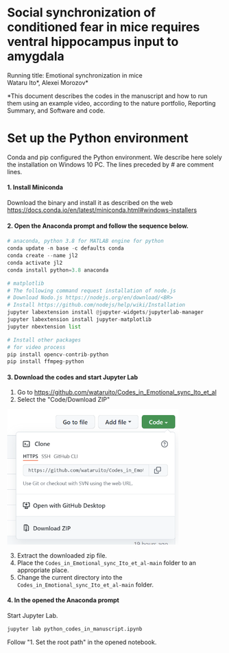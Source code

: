 # Social synchronization of conditioned fear in mice requires ventral hippocampus input to amygdala
Running title: Emotional synchronization in mice<BR>
Wataru Ito*, Alexei Morozov*

*This document describes the codes in the manuscript and how to run them using an example video, according to the nature portfolio, Reporting Summary, and Software and code.
    
# Set up the Python environment
Conda and pip configured the Python environment. We describe here solely the installation on Windows 10 PC. The lines preceded by # are comment lines.

#### 1. Install Miniconda
Download the binary and install it as described on the web<BR>
https://docs.conda.io/en/latest/miniconda.html#windows-installers
    
#### 2. Open the Anaconda prompt and follow the sequence below.
```python
# anaconda, python 3.8 for MATLAB engine for python
conda update -n base -c defaults conda
conda create --name jl2
conda activate jl2
conda install python=3.8 anaconda
```
    
```python    
# matplotlib
# The following command request installation of node.js
# Download Nodo.js https://nodejs.org/en/download/<BR>
# Install https://github.com/nodejs/help/wiki/Installation
jupyter labextension install @jupyter-widgets/jupyterlab-manager
jupyter labextension install jupyter-matplotlib
jupyter nbextension list
```

```python 
# Install other packages
# for video process
pip install opencv-contrib-python
pip install ffmpeg-python
```

#### 3. Download the codes and start Jupyter Lab
1. Go to https://github.com/wataruito/Codes_in_Emotional_sync_Ito_et_al
2. Select the "Code/Download ZIP"
    
<img src="img/Screenshot 2021-11-10 145736.png" width=400px><BR>
    
3. Extract the downloaded zip file.
4. Place the `Codes_in_Emotional_sync_Ito_et_al-main` folder to an appropriate place.
5. Change the current directory into the `Codes_in_Emotional_sync_Ito_et_al-main` folder.

#### 4. In the opened the Anaconda prompt   
Start Jupyter Lab.
    
```python
jupyter lab python_codes_in_manuscript.ipynb
```
    
Follow "1. Set the root path" in the opened notebook.
    
